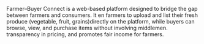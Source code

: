 Farmer–Buyer Connect is a web-based platform designed to bridge the gap between farmers and consumers. 
It en farmers to upload and list their fresh produce (vegetable, fruit, grains)directly on the platform, 
while buyers can browse, view, and purchase items without involving middlemen. 
transparency in pricing, and promotes fair income for farmers.

